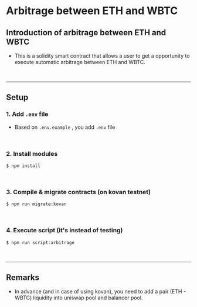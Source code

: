 # Arbitrage between ETH and WBTC
## Introduction of arbitrage between ETH and WBTC
- This is a solidity smart contract that allows a user to get a opportunity to execute automatic arbitrage between ETH and WBTC.

&nbsp;

***

## Setup
### 1. Add `.env` file
- Based on `.env.example` , you add  `.env` file

<br>

### 2. Install modules
```
$ npm install
```

<br>

### 3. Compile & migrate contracts (on kovan testnet)
```
$ npm run migrate:kovan
```

<br>

### 4. Execute script (it's instead of testing)
```
$ npm run script:arbitrage
```

&nbsp;

***

## Remarks
- In advance (and in case of using kovan), you need to add a pair (ETH - WBTC) liquidity into uniswap pool and balancer pool.